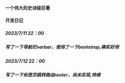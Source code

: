 #### 一个伟大的史诗级巨著

#### 开发日记
##### 2023/7/11 22：00 
#####  写了一下导航栏varbar，使用了一下bootstrap,确实好用
##### 2023/7/12 22：00
##### 写了一下标签页跳转路由router，尚未实现,待续


